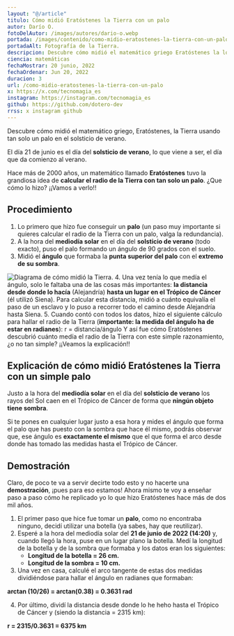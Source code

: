 ```yaml
---
layout: "@/article"
titulo: Cómo midió Eratóstenes la Tierra con un palo
autor: Darío O.
fotoDelAutor: /images/autores/dario-o.webp
portada: /images/contenido/como-midio-eratostenes-la-tierra-con-un-palo/portada.webp
portadaAlt: Fotografía de la Tierra.
descripcion: Descubre cómo midió el matemático griego Eratóstenes la longitud de la Tierra usando solamente un palo.
ciencia: matemáticas
fechaMostrar: 20 junio, 2022
fechaOrdenar: Jun 20, 2022
duracion: 3
url: /como-midio-eratostenes-la-tierra-con-un-palo
x: https://x.com/tecnomagia_es
instagram: https://instagram.com/tecnomagia_es
github: https://github.com/dotero-dev
rrss: x instagram github
---
```


Descubre cómo midió el matemático griego, Eratóstenes, la Tierra usando tan solo un palo en el solsticio de verano.

El día 21 de junio es el día del **solsticio de verano**, lo que viene a ser, el día que da comienzo al verano.

Hace más de 2000 años, un matemático llamado **Eratóstenes** tuvo la grandiosa idea de **calcular el radio de la Tierra con tan solo un palo**. ¿Que cómo lo hizo? ¡¡Vamos a verlo!!

## Procedimiento

1. Lo primero que hizo fue conseguir un **palo** (un paso muy importante si quieres calcular el radio de la Tierra con un palo, valga la redundancia).
2. A la hora del **mediodía solar** en el día del **solsticio de verano** (todo exacto), puso el palo formando un ángulo de 90 grados con el suelo.
3. Midió el **ángulo** que formaba la **punta superior del palo** con el **extremo de su sombra**.

![Diagrama de cómo midió la Tierra.](/images/contenido/como-midio-eratostenes-la-tierra-con-un-palo/diagram.webp)
4. Una vez tenía lo que medía el ángulo, solo le faltaba una de las cosas más importantes: **la distancia desde donde lo hacía** (Alejandría) **hasta un lugar en el Trópico de Cáncer** (él utilizó Siena). Para calcular esta distancia, midió a cuánto equivalía el paso de un esclavo y lo puso a recorrer todo el camino desde Alejandría hasta Siena.
5. Cuando contó con todos los datos, hizo el siguiente cálculo para hallar el radio de la Tierra (**importante: la medida del ángulo ha de estar en radianes**): 
r = distancia/ángulo
Y así fue cómo Eratóstenes descubrió cuánto medía el radio de la Tierra con este simple razonamiento, ¿o no tan simple? ¡¡Veamos la explicación!!

## Explicación de cómo midió Eratóstenes la Tierra con un simple palo

Justo a la hora del **mediodía solar** en el día del **solsticio de verano** los rayos del Sol caen en el Trópico de Cáncer de forma que **ningún objeto tiene sombra**.

Si te pones en cualquier lugar justo a esa hora y mides el ángulo que forma el palo que has puesto con la sombra que hace él mismo, podrás observar que, ese ángulo es **exactamente el mismo** que el que forma el arco desde donde has tomado las medidas hasta el Trópico de Cáncer.

## Demostración

Claro, de poco te va a servir decirte todo esto y no hacerte una **demostración**, ¡pues para eso estamos! Ahora mismo te voy a enseñar paso a paso cómo he replicado yo lo que hizo Eratóstenes hace más de dos mil años.
1. El primer paso que hice fue tomar un **palo**, como no encontraba ninguno, decidí utilizar una botella (ya sabes, hay que reutilizar).
2. Esperé a la hora del mediodía solar del **21 de junio de 2022 (14:20)** y, cuando llegó la hora, puse en un lugar plano la botella. Medí la longitud de la botella y de la sombra que formaba y los datos eran los siguientes:
    - **Longitud de la botella = 26 cm.**
    - **Longitud de la sombra = 10 cm.**
3. Una vez en casa, calculé el arco tangente de estas dos medidas dividiéndose para hallar el ángulo en radianes que formaban:

**arctan (10/26) = arctan(0.38) = 0.3631 rad**

4. Por último, dividí la distancia desde donde lo he heho hasta el Trópico de Cáncer y (siendo la distancia = 2315 km):

**r = 2315/0.3631 = 6375 km**